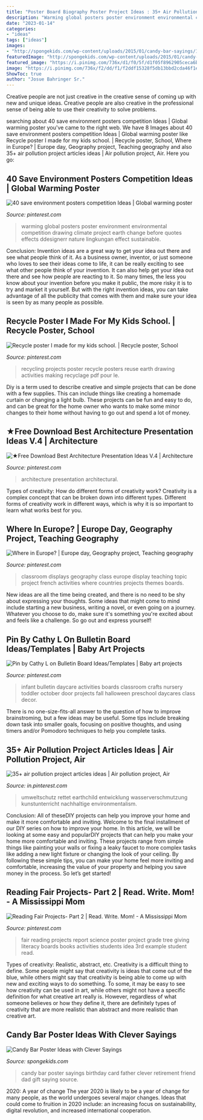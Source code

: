 ```yaml
---
title: "Poster Board Biography Poster Project Ideas : 35+ Air Pollution Project Articles Ideas"
description: "Warming global posters poster environment environmental competition drawing climate project earth change before quotes effects ddesignerr nature lingkungan effect sustainable"
date: "2023-01-14"
categories:
- "ideas"
tags: ["ideas"]
images:
- "http://spongekids.com/wp-content/uploads/2015/01/candy-bar-sayings/12-candy-bar-saying-ideas.jpg"
featuredImage: "http://spongekids.com/wp-content/uploads/2015/01/candy-bar-sayings/12-candy-bar-saying-ideas.jpg"
featured_image: "https://i.pinimg.com/736x/d1/f0/5f/d1f05f8962905ceca6b234153bdba6c8.jpg"
image: "https://i.pinimg.com/736x/f2/dd/f1/f2ddf15328f5db13bbd2cda46f1e258c--green-ideas-recycling.jpg"
ShowToc: true
author: "Josue Bahringer Sr."
---
```



Creative people are not just creative in the creative sense of coming up with new and unique ideas. Creative people are also creative in the professional sense of being able to use their creativity to solve problems.

	

		
searching about 40 save environment posters competition Ideas | Global warming poster you've came to the right web. We have 8 Images about 40 save environment posters competition Ideas | Global warming poster like Recycle poster I made for my kids school. | Recycle poster, School, Where in Europe? | Europe day, Geography project, Teaching geography and also 35+ air pollution project articles ideas | Air pollution project, Air. Here you go:
		
    
## 40 Save Environment Posters Competition Ideas | Global Warming Poster

<img loading=lazy src="https://i.pinimg.com/736x/66/4e/18/664e187aed2fdb96ec8d99fef0c46a34.jpg" onerror="this.onerror=null;this.src='https://tse4.mm.bing.net/th?id=OIP.1cVvlyH2AyO5yXg_EVpaAAHaKd&amp;pid=15.1';" alt="40 save environment posters competition Ideas | Global warming poster">

_Source: pinterest.com_

>warming global posters poster environment environmental competition drawing climate project earth change before quotes effects ddesignerr nature lingkungan effect sustainable. 

	

Conclusion: Invention ideas are a great way to get your idea out there and see what people think of it.
As a business owner, inventor, or just someone who loves to see their ideas come to life, it can be really exciting to see what other people think of your invention. It can also help get your idea out there and see how people are reacting to it. So many times, the less you know about your invention before you make it public, the more risky it is to try and market it yourself. But with the right invention ideas, you can take advantage of all the publicity that comes with them and make sure your idea is seen by as many people as possible.

    
## Recycle Poster I Made For My Kids School. | Recycle Poster, School

<img loading=lazy src="https://i.pinimg.com/736x/f2/dd/f1/f2ddf15328f5db13bbd2cda46f1e258c--green-ideas-recycling.jpg" onerror="this.onerror=null;this.src='https://tse4.mm.bing.net/th?id=OIP.LnUt4CBkCW5kz5Oj_Ei_JQHaJ3&amp;pid=15.1';" alt="Recycle poster I made for my kids school. | Recycle poster, School">

_Source: pinterest.com_

>recycling projects poster recycle posters reuse earth drawing activities making recyclage pdf pour le. 

	

Diy is a term used to describe creative and simple projects that can be done with a few supplies. This can include things like creating a homemade curtain or changing a light bulb. These projects can be fun and easy to do, and can be great for the home owner who wants to make some minor changes to their home without having to go out and spend a lot of money.

    
## ★Free Download Best Architecture Presentation Ideas V.4 | Architecture

<img loading=lazy src="https://i.pinimg.com/736x/d1/f0/5f/d1f05f8962905ceca6b234153bdba6c8.jpg" onerror="this.onerror=null;this.src='https://tse3.mm.bing.net/th?id=OIP.FPG3bwVe4yHRKzpVoKJzDgHaKd&amp;pid=15.1';" alt="★Free Download Best Architecture Presentation Ideas V.4 | Architecture">

_Source: pinterest.com_

>architecture presentation architectural. 

	

Types of creativity: How do different forms of creativity work?
Creativity is a complex concept that can be broken down into different types. Different forms of creativity work in different ways, which is why it is so important to learn what works best for you.

    
## Where In Europe? | Europe Day, Geography Project, Teaching Geography

<img loading=lazy src="https://i.pinimg.com/736x/8e/a1/78/8ea178a1a443b529aea441a6d1cea362--class-displays-classroom-displays.jpg" onerror="this.onerror=null;this.src='https://tse1.mm.bing.net/th?id=OIP.S6x4vRQTuRu_5IW81lsI4wHaJ3&amp;pid=15.1';" alt="Where in Europe? | Europe day, Geography project, Teaching geography">

_Source: pinterest.com_

>classroom displays geography class europe display teaching topic project french activities where countries projects themes boards. 

	

New ideas are all the time being created, and there is no need to be shy about expressing your thoughts. Some ideas that might come to mind include starting a new business, writing a novel, or even going on a journey. Whatever you choose to do, make sure it's something you're excited about and feels like a challenge. So go out and express yourself!

    
## Pin By Cathy L On Bulletin Board Ideas/Templates | Baby Art Projects

<img loading=lazy src="https://i.pinimg.com/736x/b2/f1/ac/b2f1acae089af463be27e1ec81592627.jpg" onerror="this.onerror=null;this.src='https://tse1.mm.bing.net/th?id=OIP.WOe8FTB9u8RY-MtgJqc9ZwHaJ3&amp;pid=15.1';" alt="Pin by Cathy L on Bulletin Board Ideas/Templates | Baby art projects">

_Source: pinterest.com_

>infant bulletin daycare activities boards classroom crafts nursery toddler october door projects fall halloween preschool daycares class decor. 

	

There is no one-size-fits-all answer to the question of how to improve brainstroming, but a few ideas may be useful. Some tips include breaking down task into smaller goals, focusing on positive thoughts, and using timers and/or Pomodoro techniques to help you complete tasks.

    
## 35+ Air Pollution Project Articles Ideas | Air Pollution Project, Air

<img loading=lazy src="https://i.pinimg.com/736x/1e/19/33/1e1933f366025c4322dd2e2778f02253.jpg" onerror="this.onerror=null;this.src='https://tse1.mm.bing.net/th?id=OIP.ABucyBLDG7M2zmbu2J63OgHaHa&amp;pid=15.1';" alt="35+ air pollution project articles ideas | Air pollution project, Air">

_Source: in.pinterest.com_

>umweltschutz rettet earthchild entwicklung wasserverschmutzung kunstunterricht nachhaltige environmentalism. 

	

Conclusion: All of theseDIY projects can help you improve your home and make it more comfortable and inviting.
Welcome to the final installment of our DIY series on how to improve your home. In this article, we will be looking at some easy and popularDIY projects that can help you make your home more comfortable and inviting. These projects range from simple things like painting your walls or fixing a leaky faucet to more complex tasks like adding a new light fixture or changing the look of your ceiling. By following these simple tips, you can make your home feel more inviting and comfortable, increasing the value of your property and helping you save money in the process. So let’s get started!

    
## Reading Fair Projects- Part 2 | Read. Write. Mom! - A Mississippi Mom

<img loading=lazy src="https://s-media-cache-ak0.pinimg.com/736x/30/c7/e7/30c7e7fbc78a867631f115cf322b5c85.jpg" onerror="this.onerror=null;this.src='https://tse1.mm.bing.net/th?id=OIP.ILSrtXQ0oEa4eiGK3cLN_QHaJ4&amp;pid=15.1';" alt="Reading Fair Projects- Part 2 | Read. Write. Mom! - A Mississippi Mom">

_Source: pinterest.com_

>fair reading projects report science poster project grade tree giving literacy boards books activities students idea 3rd example student read. 

	

Types of creativity: Realistic, abstract, etc.
Creativity is a difficult thing to define. Some people might say that creativity is ideas that come out of the blue, while others might say that creativity is being able to come up with new and exciting ways to do something. To some, it may be easy to see how creativity can be used in art, while others might not have a specific definition for what creative art really is. However, regardless of what someone believes or how they define it, there are definitely types of creativity that are more realistic than abstract and more realistic than creative art.

    
## Candy Bar Poster Ideas With Clever Sayings

<img loading=lazy src="http://spongekids.com/wp-content/uploads/2015/01/candy-bar-sayings/12-candy-bar-saying-ideas.jpg" onerror="this.onerror=null;this.src='https://tse2.mm.bing.net/th?id=OIP.xXtAGYzQS3vZBkdTWtcs0wHaJ4&amp;pid=15.1';" alt="Candy Bar Poster Ideas with Clever Sayings">

_Source: spongekids.com_

>candy bar poster sayings birthday card father clever retirement friend dad gift saying source. 

	

2020: A year of change
The year 2020 is likely to be a year of change for many people, as the world undergoes several major changes. Ideas that could come to fruition in 2020 include: an increasing focus on sustainability, digital revolution, and increased international cooperation.

